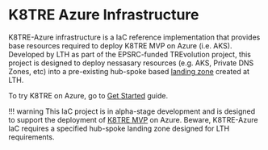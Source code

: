 # K8TRE Azure Infrastructure
K8TRE-Azure infrastructure is a IaC reference implementation that provides base resources required to deploy K8TRE MVP on Azure (i.e. AKS). Developed by LTH as part of the EPSRC-funded TREvolution project, this project is designed to deploy nessasary resources (e.g. AKS, Private DNS Zones, etc) into a pre-existing hub-spoke based [landing zone](landing_zone.md) created at LTH.     

To try K8TRE on Azure, go to [Get Started](landing_zone.md) guide.

!!! warning
    This IaC project is in alpha-stage development and is designed to support the deployment of [K8TRE MVP](https://github.com/k8tre/k8tre) on Azure. Beware, K8TRE-Azure IaC requires a specified hub-spoke landing zone designed for LTH requirements.  